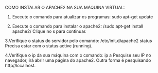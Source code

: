 COMO INSTALAR O APACHE2 NA SUA MÁQUINA VIRTUAL:

1. Execute o comando para atualizar os programas:
sudo apt-get update

2. Execute o comando para instalar o apache2:
/sudo apt-get install apache2/
Clique no s para continuar.

3.Verifique o status do servidor pelo comando:
/etc/init.d/apache2 status
Precisa estar com o status active (running).

4.Verifique o ip da sua máquina com o comando:
ip a
Pesquise seu IP no navegador, irá abrir uma página do apache2.
Outra forma é pesquisando http//localhost.
